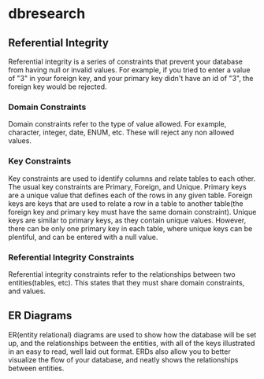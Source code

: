 # dbresearch


## Referential Integrity
  Referential integrity is a series of constraints that prevent your database from having null or invalid values. For example, if you tried to enter a value of "3" in your foreign key, and your primary key didn't have an id of "3", the foreign key would be rejected.
  
 
 ### Domain Constraints
  Domain constraints refer to the type of value allowed. For example, character, integer, date, ENUM, etc. These will reject any non allowed values. 
  
  
 ### Key Constraints
  Key constraints are used to identify columns and relate tables to each other. The usual key constraints are Primary, Foreign, and Unique. Primary keys are a unique value that defines each of the rows in any given table. Foreign keys are keys that are used to relate a row in a table to another table(the foreign key and primary key must have the same domain constraint). Unique keys are similar to primary keys, as they contain unique values. However, there can be only one primary key in each table, where unique keys can be plentiful, and can be entered with a null value.
  
### Referential Integrity Constraints
  Referential integrity constraints refer to the relationships between two entities(tables, etc). This states that they must share domain constraints, and values.
  

## ER Diagrams
  ER(entity relational) diagrams are used to show how the database will be set up, and the relationships between the entities, with all of the keys illustrated in an easy to read, well laid out format. ERDs also allow you to better visualize the flow of your database, and neatly shows the relationships between entities.  


